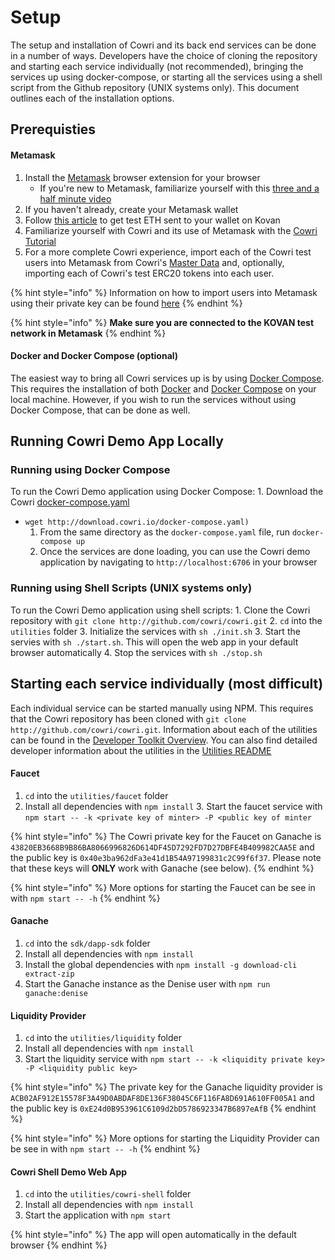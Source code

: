 # Setup

The setup and installation of Cowri and its back end services can be done in a number of ways. Developers have the choice of cloning the repository and starting each service individually \(not recommended\), bringing the services up using docker-compose, or starting all the services using a shell script from the Github repository \(UNIX systems only\). This document outlines each of the installation options.

## Prerequisties

#### **Metamask**

1. Install the [Metamask](https://metamask.io/) browser extension for your browser
   * If you're new to Metamask, familiarize yourself with this [three and a half minute video](https://youtu.be/ZIGUC9JAAw8)
2. If you haven't already, create your Metamask wallet
3. Follow [this article](https://blog.chronologic.network/how-to-get-eth-and-day-on-the-kovan-test-network-f2190076052a) to get test ETH sent to your wallet on Kovan
4. Familiarize yourself with Cowri and its use of Metamask with the [Cowri Tutorial](../cowri-user-guide/1-user-tutorial.md)
5. For a more complete Cowri experience, import each of the Cowri test users into Metamask from Cowri's [Master Data](https://github.com/cowri/cowri-docs/tree/ee67cd05b68e99ed75c2cf128a218c50422db9f8/cowri-developer-guide/masterdata/README.md) and, optionally, importing each of Cowri's test ERC20 tokens into each user. 

{% hint style="info" %}
Information on how to import users into Metamask using their private key can be found [here](https://medium.com/publicaio/how-import-a-wallet-to-your-metamask-account-dcaba25e558d)
{% endhint %}

{% hint style="info" %}
**Make sure you are connected to the KOVAN test network in Metamask**
{% endhint %}

#### **Docker and Docker Compose \(optional\)**

The easiest way to bring all Cowri services up is by using [Docker Compose](https://docs.docker.com/compose/). This requires the installation of both [Docker](https://docs.docker.com/install/) and [Docker Compose](https://docs.docker.com/compose/install/) on your local machine. However, if you wish to run the services without using Docker Compose, that can be done as well.

## Running Cowri Demo App Locally

### Running using Docker Compose

To run the Cowri Demo application using Docker Compose: 1. Download the Cowri [docker-compose.yaml](http://download.cowri.io/docker-compose.yaml)

* `wget http://download.cowri.io/docker-compose.yaml)`
  1. From the same directory as the `docker-compose.yaml` file, run `docker-compose up`
  2. Once the services are done loading, you can use the Cowri demo application by navigating to `http://localhost:6706` in your browser

### Running using Shell Scripts \(UNIX systems only\)

To run the Cowri Demo application using shell scripts: 1. Clone the Cowri repository with `git clone http://github.com/cowri/cowri.git` 2. `cd` into the `utilities` folder 3. Initialize the services with `sh ./init.sh` 3. Start the servies with `sh ./start.sh`. This will open the web app in your default browser automatically 4. Stop the services with `sh ./stop.sh`

## Starting each service individually \(most difficult\)

Each individual service can be started manually using NPM. This requires that the Cowri repository has been cloned with `git clone http://github.com/cowri/cowri.git`. Information about each of the utilities can be found in the [Developer Toolkit Overview](https://github.com/cowri/cowri-docs/tree/ee67cd05b68e99ed75c2cf128a218c50422db9f8/cowri-developer-guide/developerguide/README.md). You can also find detailed developer information about the utilities in the [Utilities README](https://github.com/cowri/cowri/blob/master/utilities/README.md)

#### **Faucet** 

1. `cd` into the `utilities/faucet` folder 
2. Install all dependencies with `npm install` 3. Start the faucet service with `npm start -- -k <private key of minter> -P <public key of minter`

{% hint style="info" %}
The Cowri private key for the Faucet on Ganache is `43820EB3668B9B86BA8066996826D614DF45D7292FD7D27DBFE4B409982CAA5E` and the public key is `0x40e3ba962dFa3e41d1B54A97199831c2C99f6f37`. Please note that these keys will **ONLY** work with Ganache \(see below\).
{% endhint %}

{% hint style="info" %}
More options for starting the Faucet can be see in with `npm start -- -h`
{% endhint %}

#### **Ganache** 

1.  `cd` into the `sdk/dapp-sdk` folder 
2.  Install all dependencies with `npm install`
3. Install the global dependencies with `npm install -g download-cli extract-zip` 
4. Start the Ganache instance as the Denise user with `npm run ganache:denise`

#### **Liquidity Provider** 

1. `cd` into the `utilities/liquidity` folder
2. Install all dependencies with `npm install`
3. Start the liquidity service with `npm start -- -k <liquidity private key> -P <liquidity public key>`

{% hint style="info" %}
The private key for the Ganache liquidity provider is `ACB02AF912E15578F3A49D0ABDAF8DE136F38045C6F116FA8D691A610FF005A1` and the public key is `0xE24d0B953961C6109d2bD5786923347B6897eAfB`
{% endhint %}

{% hint style="info" %}
More options for starting the Liquidity Provider can be see in with `npm start -- -h`
{% endhint %}

#### **Cowri Shell Demo Web App**

1. `cd` into the `utilities/cowri-shell` folder
2. Install all dependencies with `npm install`
3. Start the application with `npm start`

{% hint style="info" %}
The app will open automatically in the default browser
{% endhint %}

